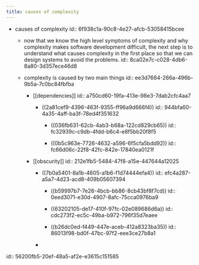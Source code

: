 ```yaml
---
title: causes of complexity
---
```


- causes of complexity 
id:: 6f938c1a-90c8-4e27-afcb-53058415bcee
	 - now that we know the high level symptoms of complexity and why complexity makes software development difficult, the next step is to understand what causes complexity in the first place so that we can design systems to avoid the problems. 
id:: 8ca02e7c-c028-4db6-8a80-3d357ece46d8

	 - complexity is caused by two main things
id:: ee3d7684-266a-496b-9b5a-7c0bc84fbfba
		 - [[dependencies]]
id:: a750cd60-19fa-413e-98e3-7dab2cfc4aa7
			 - ((2a81cef9-4396-463f-9355-ff96a9d666f4))
id:: 944bfa60-4a35-4aff-ba3f-78ed4f351632
				 - ((036fb631-62cb-4ab3-b68a-122cd829cb65))
id:: fc32939c-c9db-4fdd-b6c4-e8f5bb20f8f5

				 - ((0b5c963e-7726-4632-a596-6f5cfa5bdd92))
id:: fc66d06c-22f8-42fc-842e-17840ea0121f

		 - [[obscurity]] 
id:: 212e1fb5-5484-47f8-a15e-447644a12025
			 - ((7b0a5401-8a1b-4605-a1b6-f1d74444efa4))
id:: efc4a287-a5a7-4d23-acd8-409b05607394
				 - ((b59997b7-7e26-4bcb-bb86-8cb43bf8f7cd))
id:: 0eed3071-e30d-4907-8afc-75cca0976ba9

				 - ((63202105-de17-410f-97fc-02e089686d6a))
id:: cdc273f2-ec5c-49ba-b972-796f35d7eaee

				 - ((b26dc0ed-f449-447e-aceb-412a8323ba35))
id:: 86013f98-bd0f-47bc-97f2-eee3ce27b8a1

			 - 
id:: 56200fb5-20ef-48a5-af2e-e3615c151585

